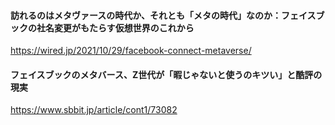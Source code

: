 #### 訪れるのはメタヴァースの時代か、それとも「メタの時代」なのか：フェイスブックの社名変更がもたらす仮想世界のこれから
https://wired.jp/2021/10/29/facebook-connect-metaverse/


#### フェイスブックのメタバース、Z世代が「暇じゃないと使うのキツい」と酷評の現実
https://www.sbbit.jp/article/cont1/73082
